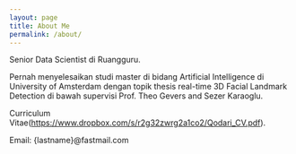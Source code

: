 ```yaml
---
layout: page
title: About Me
permalink: /about/
---
```


Senior Data Scientist di Ruangguru.

Pernah menyelesaikan studi master di bidang Artificial Intelligence di University of Amsterdam dengan topik thesis real-time 3D Facial Landmark Detection di bawah supervisi Prof. Theo Gevers and Sezer Karaoglu.

Curriculum Vitae(https://www.dropbox.com/s/r2g32zwrg2a1co2/Qodari_CV.pdf).

Email: {lastname}@fastmail.com
